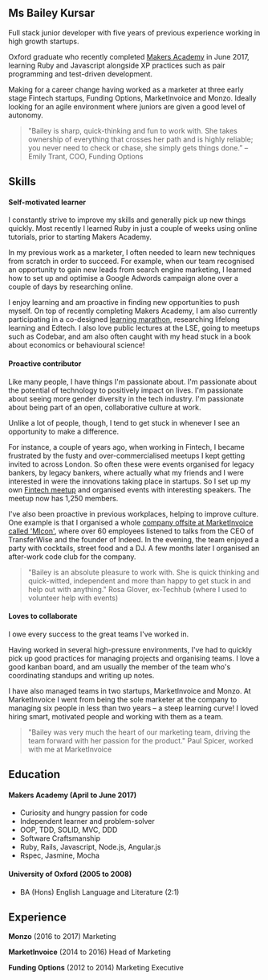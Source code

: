 ## Ms Bailey Kursar

Full stack junior developer with five years of previous experience working in high growth startups.

Oxford graduate who recently completed [Makers Academy](http://www.makersacademy.com/) in June 2017, learning Ruby and Javascript alongside XP practices such as pair programming and test-driven development.

Making for a career change having worked as a marketer at three early stage Fintech startups, Funding Options, MarketInvoice and Monzo. Ideally looking for an agile environment where juniors are given a good level of autonomy.

> "Bailey is sharp, quick-thinking and fun to work with. She takes ownership of everything that crosses her path and is highly reliable; you never need to check or chase, she simply gets things done.”
>– Emily Trant, COO, Funding Options

## Skills

#### Self-motivated learner

I constantly strive to improve my skills and generally pick up new things quickly. Most recently I learned Ruby in just a couple of weeks using online tutorials, prior to starting Makers Academy.

In my previous work as a marketer, I often needed to learn new techniques from scratch in order to succeed. For example, when our team recognised an opportunity to gain new leads from search engine marketing, I learned how to set up and optimise a Google Adwords campaign alone over a couple of days by researching online.

I enjoy learning and am proactive in finding new opportunities to push myself. On top of recently completing Makers Academy, I am also currently participating in a co-designed [learning marathon](https://www.enrolyourself.com/), researching lifelong learning and Edtech. I also love public lectures at the LSE, going to meetups such as Codebar, and am also often caught with my head stuck in a book about economics or behavioural science!

#### Proactive contributor

Like many people, I have things I'm passionate about. I'm passionate about the potential of technology to positively impact on lives. I'm passionate about seeing more gender diversity in the tech industry. I'm passionate about being part of an open, collaborative culture at work.

Unlike a lot of people, though, I tend to get stuck in whenever I see an opportunity to make a difference.

For instance, a couple of years ago, when working in Fintech, I became frustrated by the fusty and over-commercialised meetups I kept getting invited to across London. So often these were events organised for legacy bankers, by legacy bankers, where actually what my friends and I were interested in were the innovations taking place in startups. So I set up my own [Fintech meetup](http://meetup.com/youhadonefintechjob) and organised events with interesting speakers. The meetup now has 1,250 members.

I've also been proactive in previous workplaces, helping to improve culture. One example is that I organised a whole [company offsite at MarketInvoice called 'MIcon'](https://www.youtube.com/watch?v=v9XPuitbjEk), where over 60 employees listened to talks from the CEO of TransferWise and the founder of Indeed. In the evening, the team enjoyed a party with cocktails, street food and a DJ. A few months later I organised an after-work code club for the company.

> "Bailey is an absolute pleasure to work with. She is quick thinking and quick-witted, independent and more than happy to get stuck in and help out with anything."
> Rosa Glover, ex-Techhub (where I used to volunteer help with events)

#### Loves to collaborate

I owe every success to the great teams I've worked in.

Having worked in several high-pressure environments, I've had to quickly pick up good practices for managing projects and organising teams. I love a good kanban board, and am usually the member of the team who's coordinating standups and writing up notes.

I have also managed teams in two startups, MarketInvoice and Monzo. At MarketInvoice I went from being the sole marketer at the company to managing six people in less than two years – a steep learning curve! I loved hiring smart, motivated people and working with them as a team.

> "Bailey was very much the heart of our marketing team, driving the team forward with her passion for the product."
> Paul Spicer, worked with me at MarketInvoice

## Education

#### Makers Academy (April to June 2017)

- Curiosity and hungry passion for code
- Independent learner and problem-solver
- OOP, TDD, SOLID, MVC, DDD
- Software Craftsmanship
- Ruby, Rails, Javascript, Node.js, Angular.js
- Rspec, Jasmine, Mocha

#### University of Oxford (2005 to 2008)

- BA (Hons) English Language and Literature (2:1)

## Experience

**Monzo** (2016 to 2017)
Marketing

**MarketInvoice** (2014 to 2016)
Head of Marketing

**Funding Options** (2012 to 2014)
Marketing Executive
